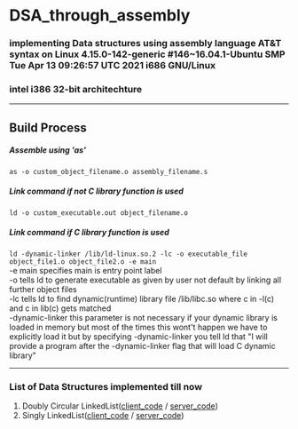 
# DSA_through_assembly

### implementing Data structures using assembly language AT&T syntax on Linux 4\.15\.0-142-generic \#146\~16\.04\.1-Ubuntu SMP Tue Apr 13 09:26:57 UTC 2021 i686 GNU/Linux   
### intel i386 32-bit architechture  

---
## Build Process
##### Assemble using 'as' 
`as -o custom_object_filename.o assembly_filename.s`

##### Link command if not C library function is used  
`ld -o custom_executable.out object_filename.o `  

##### Link command if C library function is used  
`ld -dynamic-linker /lib/ld-linux.so.2 -lc -o executable_file object_file1.o object_file2.o -e main `  
-e main specifies main is entry point label  
-o tells ld to generate executable as given by user not default by linking all further object files  
-lc tells ld to find dynamic\(runtime\) library file /lib/libc.so where c in -l\(c\) and c in lib\(c\) gets matched   
-dynamic-linker this parameter is not necessary if your dynamic library is loaded in memory but most of the times this wont't happen we have to explicitly load it but by specifying -dynamic-linker you tell ld that "I will provide a program after the -dynamic-linker flag that will load C dynamic library" 

---

### List of Data Structures implemented till now  
1. Doubly Circular LinkedList\([client_code](https://github.com/vivekbmraut/AssemblyDSA/blob/master/doubly_circular/dcll.s) / [server_code](https://github.com/vivekbmraut/AssemblyDSA/blob/master/doubly_circular/dcll_lib.s)\)
2. Singly LinkedList\([client_code](https://github.com/vivekbmraut/AssemblyDSA/blob/master/singly_link/sll.s) / [server_code](https://github.com/vivekbmraut/AssemblyDSA/Singly_Circular/blob/master/singly_link/sll_lib.s)\)
